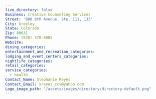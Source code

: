 ```yaml
---
live_directory: false
Business: Creative Counseling Services
Street: '800 8th Avenue, Ste. 111, 135'
City: Greeley
State: Colorado
Zip: 80631
Phone: (970) 378-8805
Website:
dining_categories:
entertainment_and_recreation_categories:
lodging_and_event_centers_categories:
nightlife_categories:
retail_categories:
service_categories:
  - health
Contact_Name: Stephanie Reyes
Contact_Email: sreyes_ccs@yahoo.com
Logo_image_path: "/assets/images/directory/directory-default.png"
---
```



